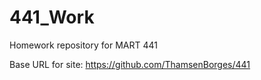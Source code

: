 # 441_Work

Homework repository for MART 441

Base URL for site:
https://github.com/ThamsenBorges/441
